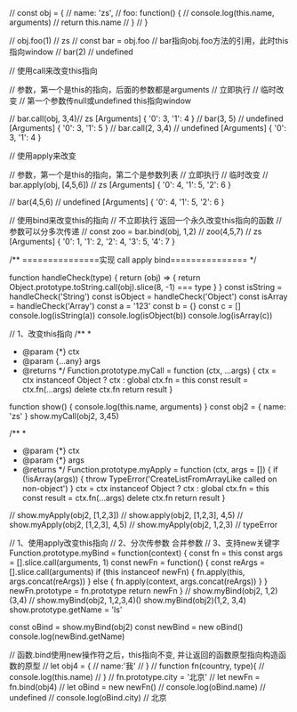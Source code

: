 // const obj = {
//   name: 'zs',
//   foo: function() {
//     console.log(this.name, arguments)
//     return this.name
//   }
// }

// obj.foo(1) // zs
// const bar = obj.foo // bar指向obj.foo方法的引用，此时this指向window
// bar(2) // undefined

// 使用call来改变this指向

// 参数，第一个是this的指向，后面的参数都是arguments
// 立即执行
// 临时改变
// 第一个参数传null或undefined this指向window

// bar.call(obj, 3,4)// zs [Arguments] { '0': 3, '1': 4 }
// bar(3, 5) // undefined [Arguments] { '0': 3, '1': 5 }
// bar.call(2, 3,4) // undefined [Arguments] { '0': 3, '1': 4 }

// 使用apply来改变

// 参数，第一个是this的指向，第二个是参数列表
// 立即执行
// 临时改变
// bar.apply(obj, [4,5,6]) // zs [Arguments] { '0': 4, '1': 5, '2': 6 }

// bar(4,5,6) // undefined [Arguments] { '0': 4, '1': 5, '2': 6 }


// 使用bind来改变this的指向
// 不立即执行 返回一个永久改变this指向的函数
// 参数可以分多次传递
// const zoo = bar.bind(obj, 1,2)
// zoo(4,5,7) // zs [Arguments] { '0': 1, '1': 2, '2': 4, '3': 5, '4': 7 }

/** ===============实现 call apply bind=============== */

function handleCheck(type) {
  return (obj) => {
    return Object.prototype.toString.call(obj).slice(8, -1) === type
  }
}
const isString = handleCheck('String')
const isObject = handleCheck('Object')
const isArray = handleCheck('Array')
const a = '123'
const b = {}
const c = []
console.log(isString(a))
console.log(isObject(b))
console.log(isArray(c))

// 1、改变this指向
/**
 * 
 * @param {*} ctx 
 * @param  {...any} args 
 * @returns 
 */
Function.prototype.myCall = function (ctx, ...args) {
  ctx = ctx instanceof Object ? ctx :  global
	ctx.fn = this
  const result = ctx.fn(...args)
  delete ctx.fn
  return result
}

function show() {
  console.log(this.name, arguments)
}
const obj2 = {
  name: 'zs'
}
show.myCall(obj2, 3,45)

/**
 * 
 * @param {*} ctx 
 * @param {*} args 
 * @returns 
 */
Function.prototype.myApply = function (ctx, args = []) {
  if (!isArray(args)) {
    throw TypeError('CreateListFromArrayLike called on non-object')
  }
  ctx = ctx instanceof Object ? ctx :  global
	ctx.fn = this
  const result = ctx.fn(...args)
  delete ctx.fn
  return result
}

// show.myApply(obj2, [1,2,3])
// show.apply(obj2, [1,2,3], 4,5)
// show.myApply(obj2, [1,2,3], 4,5)
// show.myApply(obj2, 1,2,3) // typeError

// 1、使用apply改变this指向
// 2、分次传参数 合并参数
// 3、支持new关键字
Function.prototype.myBind = function(context) {
  const fn = this
  const args = [].slice.call(arguments, 1)
  const newFn = function() {
    const reArgs = [].slice.call(arguments)
    if (this instanceof newFn) {
      fn.apply(this, args.concat(reArgs))
    } else {
      fn.apply(context, args.concat(reArgs))
    }
  }
  newFn.prototype = fn.prototype
  return newFn
}
// show.myBind(obj2, 1,2)(3,4)
// show.myBind(obj2, 1,2,3,4)()
show.myBind(obj2)(1,2, 3,4)
show.prototype.getName = 'ls'

const oBind = show.myBind(obj2)
const newBind = new oBind()
console.log(newBind.getName)

// 函数.bind使用new操作符之后，this指向不变, 并让返回的函数原型指向构造函数的原型
// let obj4 = {
//   name:'我'
// }
// function fn(country, type){
//   console.log(this.name)
// }
// fn.prototype.city = '北京'
// let newFn = fn.bind(obj4)
// let oBind = new newFn()
// console.log(oBind.name) // undefined
// console.log(oBind.city) // 北京
